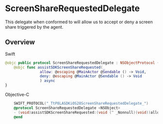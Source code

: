 # ScreenShareRequestedDelegate

This delegate when conformed to will allow us to accept or deny a screen share triggered by the agent.

## Overview

Swift
```swift
@objc public protocol ScreenShareRequestedDelegate : NSObjectProtocol {
    @objc func assistSDKScreenShareRequested(_ 
                allow: @escaping @MainActor @Sendable () -> Void, 
                deny: @escaping @MainActor @Sendable () -> Void
                ) async 
}
```

Objective-C
```objective-c
    SWIFT_PROTOCOL("_TtP8LASDKiOS28ScreenShareRequestedDelegate_")
    @protocol ScreenShareRequestedDelegate <NSObject>
    - (void)assistSDKScreenShareRequested:(void (^ _Nonnull)(void))allow deny:(void (^ _Nonnull)(void))deny completionHandler:(void (^ _Nonnull)(void))completionHandler;
    @end
```
